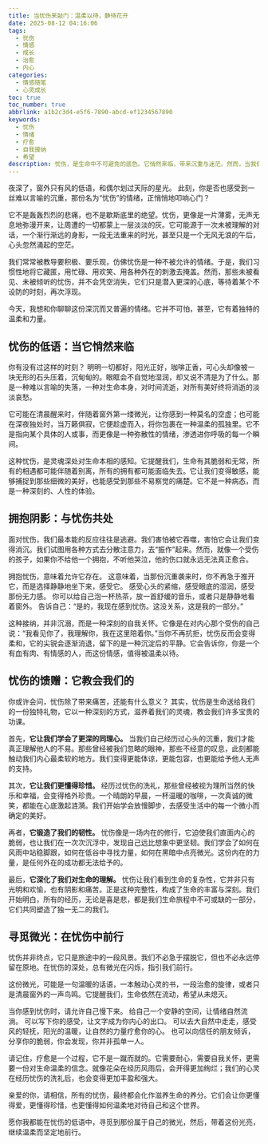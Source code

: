 ```yaml
---
title: 当忧伤来敲门：温柔以待，静待花开
date: 2025-08-12 04:16:06
tags:
  - 忧伤
  - 情感
  - 成长
  - 治愈
  - 内心
categories:
  - 情感随笔
  - 心灵成长
toc: true
toc_number: true
abbrlink: a1b2c3d4-e5f6-7890-abcd-ef1234567890
keywords:
  - 忧伤
  - 情绪
  - 疗愈
  - 自我接纳
  - 希望
description: 忧伤，是生命中不可避免的底色。它悄然来临，带来沉重与迷茫。然而，当我们学会温柔地拥抱它，倾听它的低语，便会发现，这份深沉的情感并非只有阴影，它更是通往内心深处、滋养灵魂的必经之路。本文将带你一同探索忧伤的本质，学会与它共处，并在其中寻觅希望与成长的微光。
---
```


夜深了，窗外只有风的低语，和偶尔划过天际的星光。
此刻，你是否也感受到一丝难以言喻的沉重，那份名为“忧伤”的情绪，正悄悄地叩响心门？

它不是轰轰烈烈的悲痛，也不是歇斯底里的绝望。忧伤，更像是一片薄雾，无声无息地弥漫开来，让周遭的一切都蒙上一层淡淡的灰。它可能源于一次未被理解的对话，一个渐行渐远的身影，一段无法重来的时光，甚至只是一个无风无浪的午后，心头忽然涌起的空茫。

我们常常被教导要积极、要乐观，仿佛忧伤是一种不被允许的情绪。于是，我们习惯性地将它藏匿，用忙碌、用欢笑、用各种外在的刺激去掩盖。然而，那些未被看见、未被倾听的忧伤，并不会凭空消失，它们只是潜入更深的心底，等待着某个不设防的时刻，再次浮现。

今天，我想和你聊聊这份深沉而又普遍的情绪。它并不可怕，甚至，它有着独特的温柔和力量。

## 忧伤的低语：当它悄然来临

你有没有过这样的时刻？
明明一切都好，阳光正好，咖啡正香，可心头却像被一块无形的石头压着，沉甸甸的。眼眶会不自觉地湿润，却又说不清是为了什么。那是一种难以言喻的失落，一种对生命本身，对时间流逝，对所有美好终将消逝的淡淡哀愁。

它可能在清晨醒来时，伴随着窗外第一缕微光，让你感到一种莫名的空虚；也可能在深夜独处时，当万籁俱寂，它便趁虚而入，将你包裹在一种温柔的孤独里。它不是指向某个具体的人或事，而更像是一种弥散性的情绪，渗透进你呼吸的每一个瞬间。

这种忧伤，是灵魂深处对生命本相的感知。它提醒我们，生命有其脆弱和无常，所有的相遇都可能伴随着别离，所有的拥有都可能面临失去。它让我们变得敏感，能够捕捉到那些细微的美好，也能感受到那些不易察觉的痛楚。它不是一种病态，而是一种深刻的、人性的体验。

## 拥抱阴影：与忧伤共处

面对忧伤，我们最本能的反应往往是逃避。我们害怕被它吞噬，害怕它会让我们变得消沉。我们试图用各种方式去分散注意力，去“振作”起来。然而，就像一个受伤的孩子，如果你不给他一个拥抱，不听他哭泣，他的伤口就永远无法真正愈合。

拥抱忧伤，意味着允许它存在。
这意味着，当那份沉重袭来时，你不再急于推开它，而是选择静静地坐下来，感受它。
感受心头的紧缩，感受眼底的湿润，感受那份无力感。
你可以给自己泡一杯热茶，放一首舒缓的音乐，或者只是静静地看着窗外。
告诉自己：“是的，我现在感到忧伤。这没关系，这是我的一部分。”

这种接纳，并非沉溺，而是一种深刻的自我关怀。它像是在对内心那个受伤的自己说：“我看见你了，我理解你，我在这里陪着你。”当你不再抗拒，忧伤反而会变得柔和，它的尖锐会逐渐消退，留下的是一种沉淀后的平静。它会告诉你，你是一个有血有肉、有情感的人，而这份情感，值得被温柔以待。

## 忧伤的馈赠：它教会我们的

你或许会问，忧伤除了带来痛苦，还能有什么意义？
其实，忧伤是生命送给我们的一份独特礼物，它以一种深刻的方式，滋养着我们的灵魂，教会我们许多宝贵的功课。

首先，**它让我们学会了更深的同理心。** 当我们自己经历过心头的沉重，我们才能真正理解他人的不易。那些曾经被我们忽略的眼神，那些不经意的叹息，此刻都能触动我们内心最柔软的地方。我们变得更能体谅，更能包容，也更能给予他人无声的支持。

其次，**它让我们更懂得珍惜。** 经历过忧伤的洗礼，那些曾经被视为理所当然的快乐和幸福，会变得格外珍贵。一个晴朗的早晨，一杯温暖的咖啡，一次真诚的微笑，都能在心底激起涟漪。我们开始学会放慢脚步，去感受生活中的每一个微小而确定的美好。

再者，**它锻造了我们的韧性。** 忧伤像是一场内在的修行，它迫使我们直面内心的脆弱，也让我们在一次次沉浮中，发现自己远比想象中更坚韧。我们学会了如何在风雨中站稳脚跟，如何在低谷中寻找力量，如何在黑暗中点亮微光。这份内在的力量，是任何外在的成功都无法给予的。

最后，**它深化了我们对生命的理解。** 忧伤让我们看到生命的复杂性，它并非只有光明和欢愉，也有阴影和痛苦。正是这种完整性，构成了生命的丰富与深刻。我们开始明白，所有的经历，无论是喜是悲，都是我们生命旅程中不可或缺的一部分，它们共同塑造了独一无二的我们。

## 寻觅微光：在忧伤中前行

忧伤并非终点，它只是旅途中的一段风景。我们不必急于摆脱它，但也不必永远停留在原地。在忧伤的深处，总有微光在闪烁，指引我们前行。

这份微光，可能是一句温暖的话语，一本触动心灵的书，一段治愈的旋律，或者只是清晨窗外的一声鸟鸣。它提醒我们，生命依然在流动，希望从未熄灭。

当你感到忧伤时，请允许自己慢下来。
给自己一个安静的空间，让情绪自然流淌。
可以写下你的感受，让文字成为你内心的出口。
可以去大自然中走走，感受风的轻抚，阳光的温暖，让自然的力量疗愈你的心。
也可以向信任的朋友倾诉，分享你的脆弱，你会发现，你并非孤单一人。

请记住，疗愈是一个过程，它不是一蹴而就的。它需要耐心，需要自我关怀，更需要一份对生命温柔的信念。就像花朵在经历风雨后，会开得更加绚烂；我们的心灵在经历忧伤的洗礼后，也会变得更加丰盈和强大。

亲爱的你，请相信，所有的忧伤，最终都会化作滋养生命的养分。它们会让你更懂得爱，更懂得珍惜，也更懂得如何温柔地对待自己和这个世界。

愿你我都能在忧伤的低语中，寻觅到那份属于自己的微光，然后，带着这份光亮，继续温柔而坚定地前行。
